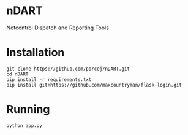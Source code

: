 # nDART
Netcontrol Dispatch and Reporting Tools

# Installation 
```
git clone https://github.com/porcej/nDART.git
cd nDART
pip install -r requirements.txt
pip install git+https://github.com/maxcountryman/flask-login.git

```

# Running
```
python app.py
```